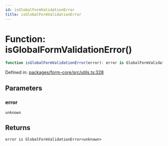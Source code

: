 ```yaml
---
id: isGlobalFormValidationError
title: isGlobalFormValidationError
---
```


# Function: isGlobalFormValidationError()

```ts
function isGlobalFormValidationError(error): error is GlobalFormValidationError<unknown>
```

Defined in: [packages/form-core/src/utils.ts:328](https://github.com/TanStack/form/blob/main/packages/form-core/src/utils.ts#L328)

## Parameters

### error

`unknown`

## Returns

`error is GlobalFormValidationError<unknown>`

